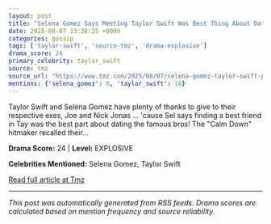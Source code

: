 ```yaml
---
layout: post
title: "Selena Gomez Says Meeting Taylor Swift Was Best Thing About Dating Jonas Brothers"
date: 2025-08-07 13:38:25 +0000
categories: gossip
tags: ['taylor-swift', 'source-tmz', 'drama-explosive']
drama_score: 24
primary_celebrity: taylor_swift
source: tmz
source_url: "https://www.tmz.com/2025/08/07/selena-gomez-taylor-swift-past-dating-jonas-brothers/"
mentions: {'selena_gomez': 6, 'taylor_swift': 18}
---
```


Taylor Swift and Selena Gomez have plenty of thanks to give to their respective exes, Joe and Nick Jonas ... 'cause Sel says finding a best friend in Tay was the best part about dating the famous bros! The "Calm Down" hitmaker recalled their&hellip;

**Drama Score:** 24 | **Level:** EXPLOSIVE

**Celebrities Mentioned:** Selena Gomez, Taylor Swift

[Read full article at Tmz](https://www.tmz.com/2025/08/07/selena-gomez-taylor-swift-past-dating-jonas-brothers/)

---
*This post was automatically generated from RSS feeds. Drama scores are calculated based on mention frequency and source reliability.*
